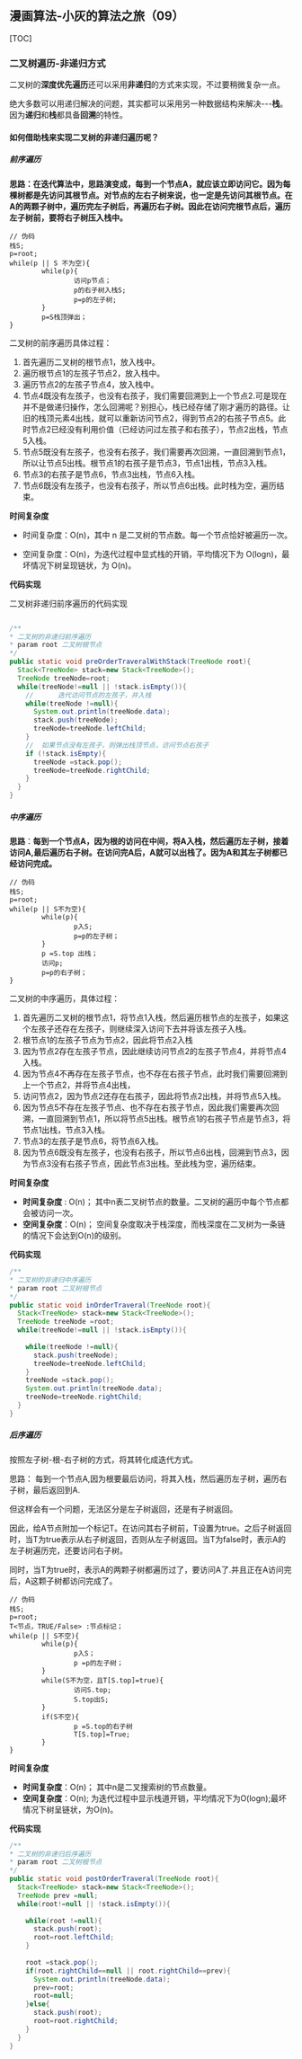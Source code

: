 ## 漫画算法-小灰的算法之旅（09）

[TOC]

### 二叉树遍历-非递归方式

二叉树的**深度优先遍历**还可以采用**非递归**的方式来实现，不过要稍微复杂一点。

绝大多数可以用递归解决的问题，其实都可以采用另一种数据结构来解决---**栈**。因为**递归**和**栈**都具备**回溯**的特性。

#### 如何借助栈来实现二叉树的非递归遍历呢？

##### 前序遍历

**思路：在迭代算法中，思路演变成，每到一个节点A，就应该立即访问它。因为每棵树都是先访问其根节点。对节点的左右子树来说，也一定是先访问其根节点。在A的两颗子树中，遍历完左子树后，再遍历右子树。因此在访问完根节点后，遍历左子树前，要将右子树压入栈中。**

```
// 伪码
栈S;
p=root;
while(p || S 不为空){
		while(p){
				访问p节点；
				p的右子树入栈S;
				p=p的左子树;
		}
		p=S栈顶弹出；
}
```

二叉树的前序遍历具体过程：

1. 首先遍历二叉树的根节点1，放入栈中。
2. 遍历根节点1的左孩子节点2，放入栈中。
3. 遍历节点2的左孩子节点4，放入栈中。
4. 节点4既没有左孩子，也没有右孩子，我们需要回溯到上一个节点2.可是现在并不是做递归操作，怎么回溯呢？别担心，栈已经存储了刚才遍历的路径。让旧的栈顶元素4出栈，就可以重新访问节点2，得到节点2的右孩子节点5。此时节点2已经没有利用价值（已经访问过左孩子和右孩子），节点2出栈，节点5入栈。
5. 节点5既没有左孩子，也没有右孩子，我们需要再次回溯，一直回溯到节点1，所以让节点5出栈。根节点1的右孩子是节点3，节点1出栈，节点3入栈。
6. 节点3的右孩子是节点6，节点3出栈，节点6入栈。
7. 节点6既没有左孩子，也没有右孩子，所以节点6出栈。此时栈为空，遍历结束。

**时间复杂度**

* 时间复杂度：O(n)，其中 n 是二叉树的节点数。每一个节点恰好被遍历一次。

* 空间复杂度：O(n)，为迭代过程中显式栈的开销，平均情况下为 O(logn)，最坏情况下树呈现链状，为 O(n)。

**代码实现**

二叉树非递归前序遍历的代码实现

```java

/** 
* 二叉树的非递归前序遍历
* param root 二叉树根节点
*/
public static void preOrderTraveralWithStack(TreeNode root){
  Stack<TreeNode> stack=new Stack<TreeNode>();
  TreeNode treeNode=root;
  while(treeNode!=null || !stack.isEmpty()){
    //		迭代访问节点的左孩子，并入栈
    while(treeNode !=null){
      System.out.println(treeNode.data);
      stack.push(treeNode);
      treeNode=treeNode.leftChild;
    }
    //	如果节点没有左孩子，则弹出栈顶节点，访问节点右孩子
    if (!stack.isEmpty){
      treeNode =stack.pop();
      treeNode=treeNode.rightChild;
    }
  }
}
```

##### 中序遍历

**思路**：**每到一个节点A，因为根的访问在中间，将A入栈，然后遍历左子树，接着访问A,最后遍历右子树。在访问完A后，A就可以出栈了。因为A和其左子树都已经访问完成。**

```
// 伪码
栈S;
p=root;
while(p || S不为空){
		while(p){
				p入S;
				p=p的左子树；
		}
		p =S.top 出栈；
		访问p;
		p=p的右子树；
}
```

二叉树的中序遍历，具体过程：

1. 首先遍历二叉树的根节点1，将节点1入栈，然后遍历根节点的左孩子，如果这个左孩子还存在左孩子，则继续深入访问下去并将该左孩子入栈。
2. 根节点1的左孩子节点为节点2，因此将节点2入栈
3. 因为节点2存在左孩子节点，因此继续访问节点2的左孩子节点4，并将节点4入栈。
4. 因为节点4不再存在左孩子节点，也不存在右孩子节点，此时我们需要回溯到上一个节点2，并将节点4出栈，
5. 访问节点2，因为节点2还存在右孩子，因此将节点2出栈，并将节点5入栈。
6. 因为节点5不存在左孩子节点、也不存在右孩子节点，因此我们需要再次回溯，一直回溯到节点1，所以将节点5出栈。根节点1的右孩子节点是节点3，将节点1出栈，节点3入栈。
7. 节点3的左孩子是节点6，将节点6入栈。
8. 因为节点6既没有左孩子，也没有右孩子，所以节点6出栈，回溯到节点3，因为节点3没有右孩子节点，因此节点3出栈。至此栈为空，遍历结束。

**时间复杂度**

* **时间复杂度** : O(n)； 其中n表二叉树节点的数量。二叉树的遍历中每个节点都会被访问一次。
* **空间复杂度**：O(n)； 空间复杂度取决于栈深度，而栈深度在二叉树为一条链的情况下会达到O(n)的级别。

**代码实现**

```java
/** 
* 二叉树的非递归中序遍历
* param root 二叉树根节点
*/
public static void inOrderTraveral(TreeNode root){
  Stack<TreeNode> stack=new Stack<TreeNode>();
  TreeNode treeNode =root;
  while(treeNode!=null || !stack.isEmpty()){
    
    while(treeNode !=null){
      stack.push(treeNode);
      treeNode=treeNode.leftChild;
    }
    treeNode =stack.pop();
    System.out.println(treeNode.data);
    treeNode=treeNode.rightChild;
  }
}
```

##### **后序遍历**

按照左子树-根-右子树的方式，将其转化成迭代方式。

思路： 每到一个节点A,因为根要最后访问，将其入栈，然后遍历左子树，遍历右子树，最后返回到A.

但这样会有一个问题，无法区分是左子树返回，还是有子树返回。

因此，给A节点附加一个标记T。在访问其右子树前，T设置为true。之后子树返回时，当T为true表示从右子树返回，否则从左子树返回。当T为false时，表示A的左子树遍历完，还要访问右子树。

同时，当T为true时，表示A的两颗子树都遍历过了，要访问A了.并且正在A访问完后，A这颗子树都访问完成了。

```
// 伪码
栈S;
p=root;
T<节点，TRUE/False> :节点标记；
while(p || S不空){
		while(p){
				p入S；
				p =p的左子树；
		}
		while(S不为空，且T[S.top]=true){
				访问S.top;
				S.top出S;
		}
		if(S不空){
				p =S.top的右子树
				T[S.top]=True;
		}
}

```
**时间复杂度**

* **时间复杂度**：O(n)； 其中n是二叉搜索树的节点数量。
* **空间复杂度**：O(n);    为迭代过程中显示栈道开销，平均情况下为O(logn);最坏情况下树呈链状，为O(n)。

**代码实现**

```java
/** 
* 二叉树的非递归后序遍历
* param root 二叉树根节点
*/
public static void postOrderTraveral(TreeNode root){
  Stack<TreeNode> stack=new Stack<TreeNode>();
  TreeNode prev =null;
  while(root!=null || !stack.isEmpty()){
    
    while(root !=null){
      stack.push(root);
      root=root.leftChild;
    }
    
    root =stack.pop();
    if(root.rightChild==null || root.rightChild==prev){
      System.out.println(treeNode.data);
      prev=root;
      root=null;
    }else{
      stack.push(root);
      root=root.rightChild;
    }
  }
}
```


